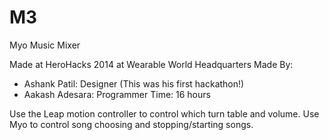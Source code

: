M3
==

Myo Music Mixer

Made at HeroHacks 2014 at Wearable World Headquarters
Made By:
- Ashank Patil: Designer (This was his first hackathon!)
- Aakash Adesara: Programmer
Time: 16 hours

Use the Leap motion controller to control which turn table and volume. Use Myo to control song choosing and stopping/starting songs.

